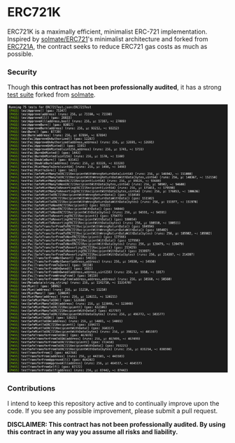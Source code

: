 # ERC721K

ERC721K is a maximally efficient, minimalist ERC-721 implementation. Inspired by [solmate/ERC721](https://github.com/Rari-Capital/solmate/blob/main/src/tokens/ERC721.sol)'s minimalist architecture and forked from [ERC721A](https://github.com/chiru-labs/ERC721A), the contract seeks to reduce ERC721 gas costs as much as possible.

### Security

Though **this contract has not been professionally audited**, it has a strong [test suite](https://github.com/kadenzipfel/ERC721K/blob/main/src/test/ERC721K.t.sol) forked from [solmate](https://github.com/Rari-Capital/solmate/blob/main/src/test/ERC721.t.sol).

![tests](tests.png)

### Contributions

I intend to keep this repository active and to continually improve upon the code. If you see any possible improvement, please submit a pull request.

**DISCLAIMER: This contract has not been professionally audited. By using this contract in any way you assume all risks and liability.**

